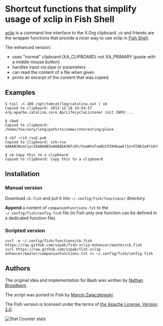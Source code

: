 # Shortcut functions that simplify usage of xclip in Fish Shell

[xclip](https://sourceforge.net/projects/xclip/) is a command line interface to the X.Org clipboard.
`cb` and friends are the wrapper functions that provide a nicer way to use xclip in [Fish Shell](http://fishshell.com/).

The enhanced version:

 - uses "normal" clipboard (XA_CLIPBOARD) not XA_PRIMARY (paste with a middle mouse button)
 - handles input via pipe or parameters
 - can read the content of a file when given
 - prints an excerpt of the content that was copied

## Examples

```
$ tail -n 100 /opt/tomcat/log/catalina.out | cb
Copied to clipboard: 2013-12-18 14:54:57 org.apache.catalina.core.AprLifecycleListener init INFO:...
```

```
$ cbwd
Copied to clipboard: /home/foo/very/long/path/to/some/interesting/place
```

```
$ cbf ~/id_rsa2.pub
Copied to clipboard: ssh-rsa AAAAB3NzaC1yc2EAAAABIwAAAQEA3KFcRY/SswNVoTvwN1CPZ89Gwwkl5z+XlNk2adYi0rX4...
```

```
$ cb Copy this to a clipboard
Copied to clipboard: Copy this to a clipboard
```

## Installation

### Manual version

Download `cb.fish` and put it into `~/.config/fish/functions/` directory.

**Append** a content of `companionFunctions.txt` to the `~/.config/fish/config.fish` file
(in Fish only one function can be defined in a dedicated function file).

### Scripted version

```
curl -o ~/.config/fish/functions/cb.fish https://raw.github.com/szpak/fish-xclip-enhancer/master/cb.fish
curl https://raw.github.com/szpak/fish-xclip-enhancer/master/companionFunctions.txt >> ~/.config/fish/config.fish
```

## Authors

The original idea and implementation for Bash was written by [Nathan Broadbent](http://madebynathan.com/2011/10/04/a-nicer-way-to-use-xclip/).

The script was ported to Fish by [Marcin Zajączkowski](http://blog.solidsoft.info/).

The Fish version is licensed under the terms of [the Apache License, Version 2.0](https://www.apache.org/licenses/LICENSE-2.0.txt).

![Stat Counter stats](https://c.statcounter.com/9490233/0/ca0e5c1b/0/)
